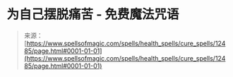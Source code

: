 <!--yml

分类：未分类

日期：2024-06-12 18:50:15

-->

# 为自己摆脱痛苦 - 免费魔法咒语

> 来源：[https://www.spellsofmagic.com/spells/health_spells/cure_spells/12485/page.html#0001-01-01](https://www.spellsofmagic.com/spells/health_spells/cure_spells/12485/page.html#0001-01-01)
